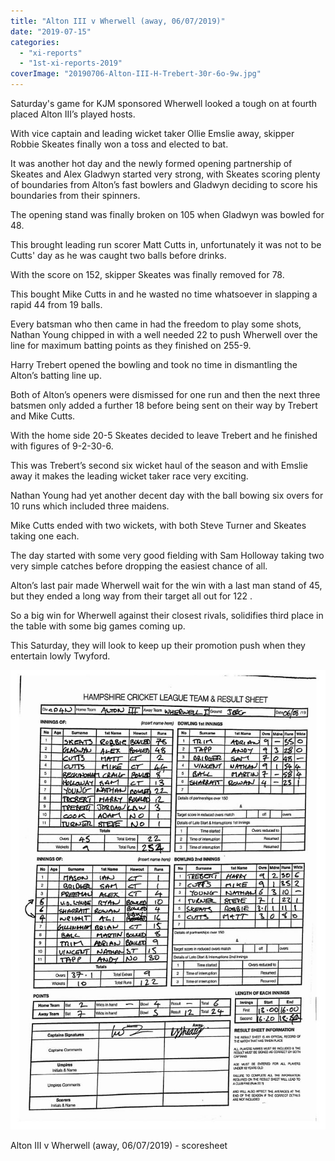 ```yaml
---
title: "Alton III v Wherwell (away, 06/07/2019)"
date: "2019-07-15"
categories: 
  - "xi-reports"
  - "1st-xi-reports-2019"
coverImage: "20190706-Alton-III-H-Trebert-30r-6o-9w.jpg"
---
```


Saturday's game for KJM sponsored Wherwell looked a tough on at fourth placed Alton III’s played hosts.

With vice captain and leading wicket taker Ollie Emslie away, skipper Robbie Skeates finally won a toss and elected to bat.

It was another hot day and the newly formed opening partnership of Skeates and Alex Gladwyn started very strong, with Skeates scoring plenty of boundaries from Alton’s fast bowlers and Gladwyn deciding to score his boundaries from their spinners.

The opening stand was finally broken on 105 when Gladwyn was bowled for 48.

This brought leading run scorer Matt Cutts in, unfortunately it was not to be Cutts' day as he was caught two balls before drinks.

With the score on 152, skipper Skeates was finally removed for 78.

This bought Mike Cutts in and he wasted no time whatsoever in slapping a rapid 44 from 19 balls.

Every batsman who then came in had the freedom to play some shots, Nathan Young chipped in with a well needed 22 to push Wherwell over the line for maximum batting points as they finished on 255-9.

Harry Trebert opened the bowling and took no time in dismantling the Alton’s batting line up.

Both of Alton’s openers were dismissed for one run and then the next three batsmen only added a further 18 before being sent on their way by Trebert and Mike Cutts.

With the home side 20-5 Skeates decided to leave Trebert and he finished with figures of 9-2-30-6.

This was Trebert’s second six wicket haul of the season and with Emslie away it makes the leading wicket taker race very exciting.

Nathan Young had yet another decent day with the ball bowing six overs for 10 runs which included three maidens.

Mike Cutts ended with two wickets, with both Steve Turner and Skeates taking one each.

The day started with some very good fielding with Sam Holloway taking two very simple catches before dropping the easiest chance of all.

Alton’s last pair made Wherwell wait for the win with a last man stand of 45, but they ended a long way from their target all out for 122 .

So a big win for Wherwell against their closest rivals, solidifies third place in the table with some big games coming up.

This Saturday, they will look to keep up their promotion push when they entertain lowly Twyford.

[![](images/20190706-Alton-III-702x1024.jpg)](https://www.wherwellcc.co.uk/wp-content/uploads/2019/07/20190706-Alton-III.jpg)

Alton III v Wherwell (away, 06/07/2019) - scoresheet

